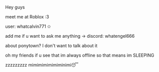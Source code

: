 Hey guys

meet me at Roblox :3

user: whatcalvin771 ✩

add me if u want to ask me anything -> discord: whatengel666

about ponytown? I don't want to talk about it

oh my friends if u see that im always offline so that means im SLEEPING

zzzzzzzzz mimimimimimiminimi😴
